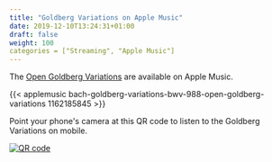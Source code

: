 ```yaml
---
title: "Goldberg Variations on Apple Music"
date: 2019-12-10T13:24:31+01:00
draft: false
weight: 100
categories = ["Streaming", "Apple Music"]
---
```

The [Open Goldberg Variations](https://geo.music.apple.com/us/album/bach-goldberg-variations-bwv-988-open-goldberg-variations/1162185845?itsct=music_box&itscg=30200
) are available on Apple Music.

{{< applemusic bach-goldberg-variations-bwv-988-open-goldberg-variations 1162185845 >}}

Point your phone's camera at this QR code to listen to the Goldberg Variations on mobile.

<a href="https://geo.music.apple.com/us/album/bach-goldberg-variations-bwv-988-open-goldberg-variations/1162185845?itsct=music_box&itscg=30200">

![QR code](https://tools-qr-production.s3.amazonaws.com/output/apple-toolbox/9a254094148cca681154a060715a3769/dc4c35da-e1ae-49d9-ba9a-00506f124f97.png)

</a>
